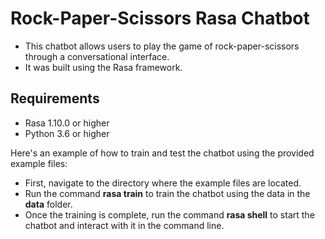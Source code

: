 # Rock-Paper-Scissors Rasa Chatbot

- This chatbot allows users to play the game of rock-paper-scissors through a conversational interface.
- It was built using the Rasa framework.

## Requirements
- Rasa 1.10.0 or higher
- Python 3.6 or higher

Here's an example of how to train and test the chatbot using the provided example files:

- First, navigate to the directory where the example files are located.
- Run the command <b>rasa train</b> to train the chatbot using the data in the <b>data</b> folder.
- Once the training is complete, run the command <b>rasa shell</b> to start the chatbot and interact with it in the command line.



